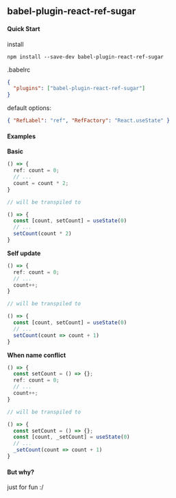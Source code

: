 ## babel-plugin-react-ref-sugar

#### Quick Start
install
```
npm install --save-dev babel-plugin-react-ref-sugar
```

.babelrc
```json
{
  "plugins": ["babel-plugin-react-ref-sugar"]
}
```

default options:
```json
{ "RefLabel": "ref", "RefFactory": "React.useState" }
```

#### Examples

**Basic**

```ts
() => {
  ref: count = 0;
  // ...
  count = count * 2;
}

// will be transpiled to 

() => {
  const [count, setCount] = useState(0)
  // ...
  setCount(count * 2)
}
```

**Self update**

```ts
() => {
  ref: count = 0;
  // ...
  count++;
}

// will be transpiled to 

() => {
  const [count, setCount] = useState(0)
  // ...
  setCount(count => count + 1)
}
```

**When name conflict**

```ts
() => {
  const setCount = () => {};
  ref: count = 0;
  // ...
  count++;
}

// will be transpiled to 

() => {
  const setCount = () => {};
  const [count, _setCount] = useState(0)
  // ...
  _setCount(count => count + 1)
}
```

#### But why?

just for fun :/
